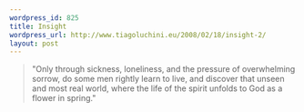 ```yaml
--- 
wordpress_id: 825
title: Insight
wordpress_url: http://www.tiagoluchini.eu/2008/02/18/insight-2/
layout: post
---
```


<blockquote>"Only through sickness, loneliness, and the pressure of overwhelming sorrow, do some men rightly learn to live, and discover that unseen and most real world, where the life of the spirit unfolds to God as a flower in spring."</blockquote>
